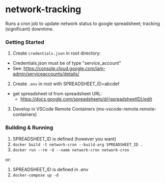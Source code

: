 # network-tracking

Runs a cron job to update network status to google spreadsheet; tracking (significant) downtime.

### Getting Started

1. Create `credentials.json` in root directory:
  - Credentials.json must be of type "service_account"
  - See: https://console.cloud.google.com/iam-admin/serviceaccounts/details/

2. Create `.env` in root with SPREADSHEET_ID=abcdef
  - get spreadsheet id from spreadsheet URL: 
    - https://docs.google.com/spreadsheets/d/{spreadsheetID}/edit
  
3. Develop in VSCode Remote Containers (ms-vscode-remote.remote-containers)


### Building & Running

1. SPREADSHEET_ID is defined (however you want)
2. `docker build -t network-cron --build-arg SPREADSHEET_ID .`
3. `docker run --rm -d --name network-cron network-cron`

or:

1. SPREADSHEET_ID is defined in .env
2. `docker-compose up -d`